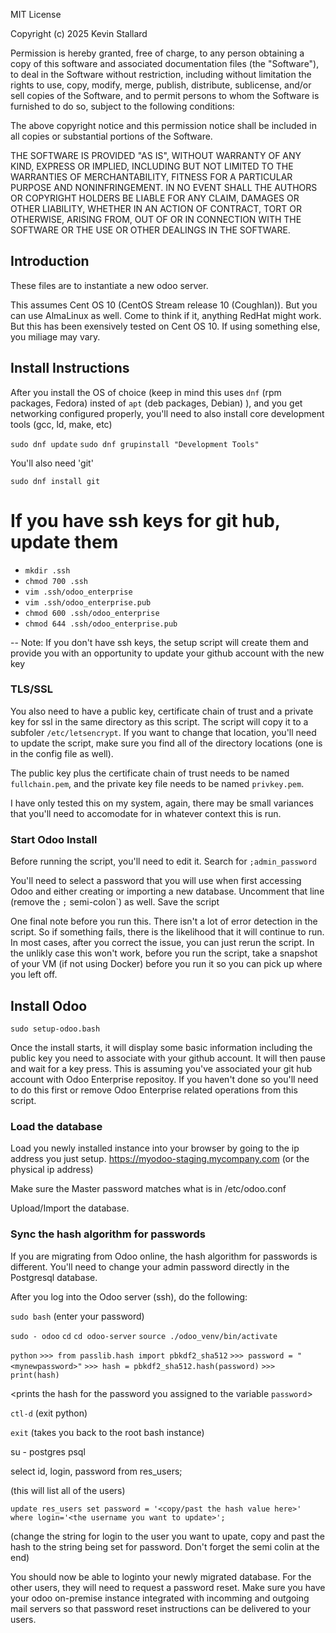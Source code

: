 MIT License

Copyright (c) 2025 Kevin Stallard

Permission is hereby granted, free of charge, to any person obtaining a copy
of this software and associated documentation files (the "Software"), to deal
in the Software without restriction, including without limitation the rights
to use, copy, modify, merge, publish, distribute, sublicense, and/or sell
copies of the Software, and to permit persons to whom the Software is
furnished to do so, subject to the following conditions:

The above copyright notice and this permission notice shall be included in all
copies or substantial portions of the Software.

THE SOFTWARE IS PROVIDED "AS IS", WITHOUT WARRANTY OF ANY KIND, EXPRESS OR
IMPLIED, INCLUDING BUT NOT LIMITED TO THE WARRANTIES OF MERCHANTABILITY,
FITNESS FOR A PARTICULAR PURPOSE AND NONINFRINGEMENT. IN NO EVENT SHALL THE
AUTHORS OR COPYRIGHT HOLDERS BE LIABLE FOR ANY CLAIM, DAMAGES OR OTHER
LIABILITY, WHETHER IN AN ACTION OF CONTRACT, TORT OR OTHERWISE, ARISING FROM,
OUT OF OR IN CONNECTION WITH THE SOFTWARE OR THE USE OR OTHER DEALINGS IN THE
SOFTWARE.


## Introduction

These files are to instantiate a new odoo server.

This assumes Cent OS 10 (CentOS Stream release 10 (Coughlan)).  But you can use AlmaLinux as well.  Come to think if it, anything RedHat might work.  But this has been exensively tested on Cent OS 10. If using something else, you miliage may vary.

## Install Instructions
After you install the OS of choice (keep in mind this uses `dnf` (rpm packages, Fedora) insted of `apt` (deb packages, Debian) ), and you get networking configured properly, you'll need to also install core development tools (gcc, ld, make, etc)

`sudo dnf update`
`sudo dnf grupinstall "Development Tools"`

You'll also need 'git'

`sudo dnf install git`

# If you have ssh keys for git hub, update them
- `mkdir .ssh`
- `chmod 700 .ssh`
- `vim .ssh/odoo_enterprise`
- `vim .ssh/odoo_enterprise.pub`
- `chmod 600 .ssh/odoo_enterprise`
- `chmod 644 .ssh/odoo_enterprise.pub`

-- Note: If you don't have ssh keys, the setup script will create them and provide you with an opportunity to update your github account with the new key

### TLS/SSL
You also need to have a public key, certificate chain of trust and a private key for ssl in the same directory as this script.  The script will copy it to a subfoler `/etc/letsencrypt`.  If you want to change that location, you'll need to update the script, make sure you find all of the directory locations (one is in the config file as well).

The public key plus the certificate chain of trust needs to be named `fullchain.pem`, and the private key file needs to be named `privkey.pem`.

I have only tested this on my system, again, there may be small variances that you'll need to accomodate for in whatever context this is run.
 
### Start Odoo Install

Before running the script, you'll need to edit it.  Search for `;admin_password`

You'll need to select a password that you will use when first accessing Odoo and either creating or importing a new database.  Uncomment that line (remove the `;` semi-colon`) as well.  Save the script

One final note before you run this.  There isn't a lot of error detection in the script.  So if something fails, there is the likelihood that it will continue to run.  In most cases, after you correct the issue, you can just rerun the script.  In the unlikly case this won't work, before you run the script, take a snapshot of your VM (if not using Docker) before you run it so you can pick up where you left off.

## Install Odoo
`sudo setup-odoo.bash`

Once the install starts, it will display some basic information including the public key you need to associate with your github account. It will then pause and wait for a key press.  This is assuming you've associated your git hub account with Odoo Enterprise repositoy.  If you haven't done so you'll need to do this first or remove Odoo Enterprise related operations from this script.

### Load the database
Load you newly installed instance into your browser by going to the ip address you just setup.
https://myodoo-staging.mycompany.com (or the physical ip address)

Make sure the Master password matches what is in /etc/odoo.conf

Upload/Import the database.

### Sync the hash algorithm for passwords
If you are migrating from Odoo online, the hash algorithm for passwords is different.  You'll need to change your admin password directly in the Postgresql database.

After you log into the Odoo server (ssh), do the following:

`sudo bash`
(enter your password)

`sudo - odoo`
`cd` 
`cd odoo-server`
`source ./odoo_venv/bin/activate`

`python`
`>>> from passlib.hash import pbkdf2_sha512`
`>>> password = "<mynewpassword>"`
`>>> hash = pbkdf2_sha512.hash(password)`
`>>> print(hash)`

<prints the hash for the password you assigned to the variable `password`>


`ctl-d` (exit python)

`exit`  (takes you back to the root bash instance)

su - postgres 
psql 

select id, login, password from res_users;

(this will list all of the users)

`update res_users set password = '<copy/past the hash value here>' where login='<the username you want to update>';`

(change the string for login to the user you want to upate, copy and past the hash to the string being set for password.  Don't forget the semi colin at the end)


You should now be able to loginto your newly migrated database.  For the other users, they will need to request a password reset.  Make sure you have your odoo on-premise instance integrated with incomming and outgoing mail servers so that password reset instructions can be delivered to your users.




